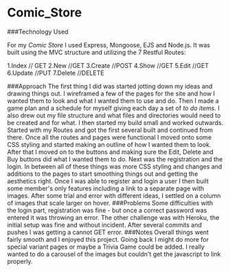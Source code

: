 # Comic_Store
###Technology Used

For my *Comic Store* I used Express, Mongoose, EJS and Node.js.
It was built using the MVC structure and utilizing the 7 Restful Routes:

1.Index // GET
2.New //GET
3.Create //POST
4.Show //GET
5.Edit //GET
6.Update //PUT
7.Delete //DELETE

###Approach
The first thing I did was started jotting down my ideas and drawing things out. I wireframed a few of the pages for the site and how I wanted them to look and what I wanted them to use and do. Then I made a game plan and a schedule for myself giving each day a set of *to do items.* I also drew out my file structure and what files and directories would need to be created and for what.  I then started my build small and worked outwards. Started with my Routes and got the first several built and continued from there. Once all the routes and pages were functional I moved onto some CSS styling and started making an outline of how I wanted them to look. After that I moved on to the buttons and making sure the Edit, Delete and Buy buttons did what I wanted them to do. Next was the registration and the login. In between all of these things was more CSS styling and changes and additions to the pages to start smoothing things out and getting the aesthetics right. Once I was able to register and login a user I then built some member's only features including a link to a separate page with images. After some trial and error with different ideas, I settled on a column of images that scale larger on hover.
###Problems
Some difficulties with the login part, registration was fine - but once a correct password was entered it was throwing an error.
The other challenge was with Heroku, the initial setup was fine and without incident. After several commits and pushes I was getting a cannot GET error.
###Notes
Overall things went fairly smooth and I enjoyed this project. Going back I might do more for special variant pages or maybe a Trivia Game could be added. I really wanted to do a carousel of the images but couldn't get the javascript to link properly. 
